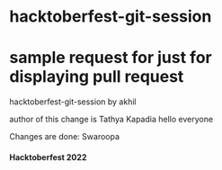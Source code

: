 # hacktoberfest-git-session
# sample request for just for displaying pull request
hacktoberfest-git-session by akhil

author of this change is Tathya Kapadia
hello everyone

Changes are done: Swaroopa

#### Hacktoberfest 2022
